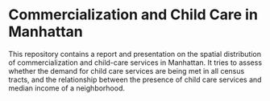 # Commercialization and Child Care in Manhattan
This repository contains a report and presentation on the spatial distribution of commercialization and child-care services in Manhattan. It tries to assess whether the demand for child care services are being met in all census tracts, and the relationship between the presence of child care services and median income of a neighborhood.
